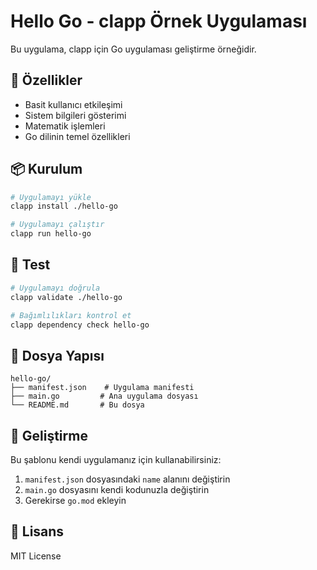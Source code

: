 # Hello Go - clapp Örnek Uygulaması

Bu uygulama, clapp için Go uygulaması geliştirme örneğidir.

## 🚀 Özellikler

- Basit kullanıcı etkileşimi
- Sistem bilgileri gösterimi
- Matematik işlemleri
- Go dilinin temel özellikleri

## 📦 Kurulum

```bash
# Uygulamayı yükle
clapp install ./hello-go

# Uygulamayı çalıştır
clapp run hello-go
```

## 🧪 Test

```bash
# Uygulamayı doğrula
clapp validate ./hello-go

# Bağımlılıkları kontrol et
clapp dependency check hello-go
```

## 📁 Dosya Yapısı

```
hello-go/
├── manifest.json    # Uygulama manifesti
├── main.go         # Ana uygulama dosyası
└── README.md       # Bu dosya
```

## 🔧 Geliştirme

Bu şablonu kendi uygulamanız için kullanabilirsiniz:

1. `manifest.json` dosyasındaki `name` alanını değiştirin
2. `main.go` dosyasını kendi kodunuzla değiştirin
3. Gerekirse `go.mod` ekleyin

## 📝 Lisans

MIT License 